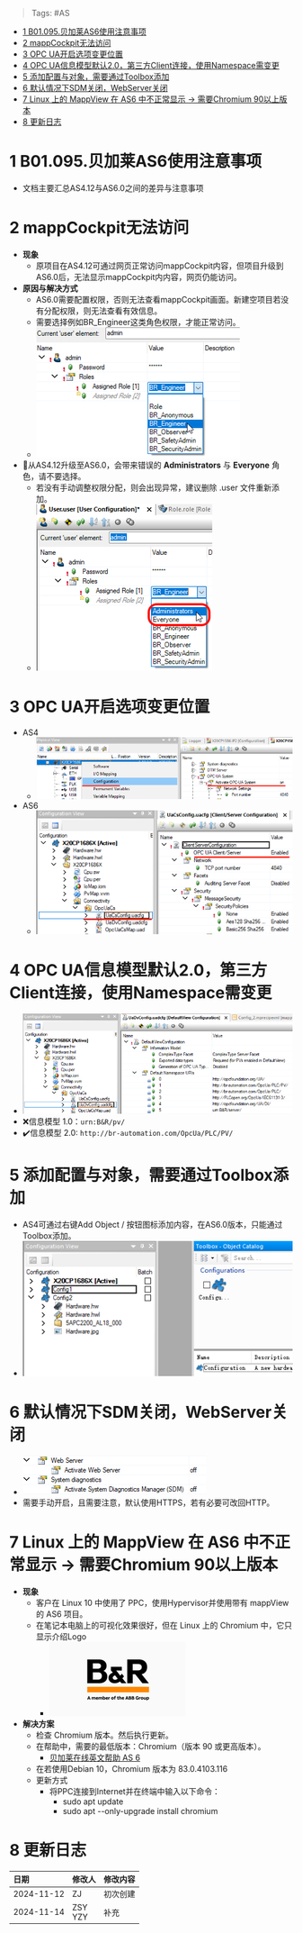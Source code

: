 > Tags: #AS

- [1 B01.095.贝加莱AS6使用注意事项](#_1-b01095%E8%B4%9D%E5%8A%A0%E8%8E%B1as6%E4%BD%BF%E7%94%A8%E6%B3%A8%E6%84%8F%E4%BA%8B%E9%A1%B9)
- [2 mappCockpit无法访问](#_2-mappcockpit%E6%97%A0%E6%B3%95%E8%AE%BF%E9%97%AE)
- [3 OPC UA开启选项变更位置](#_3-opc-ua%E5%BC%80%E5%90%AF%E9%80%89%E9%A1%B9%E5%8F%98%E6%9B%B4%E4%BD%8D%E7%BD%AE)
- [4 OPC UA信息模型默认2.0，第三方Client连接，使用Namespace需变更](#_4-opc-ua%E4%BF%A1%E6%81%AF%E6%A8%A1%E5%9E%8B%E9%BB%98%E8%AE%A420%EF%BC%8C%E7%AC%AC%E4%B8%89%E6%96%B9client%E8%BF%9E%E6%8E%A5%EF%BC%8C%E4%BD%BF%E7%94%A8namespace%E9%9C%80%E5%8F%98%E6%9B%B4)
- [5 添加配置与对象，需要通过Toolbox添加](#_5-%E6%B7%BB%E5%8A%A0%E9%85%8D%E7%BD%AE%E4%B8%8E%E5%AF%B9%E8%B1%A1%EF%BC%8C%E9%9C%80%E8%A6%81%E9%80%9A%E8%BF%87toolbox%E6%B7%BB%E5%8A%A0)
- [6 默认情况下SDM关闭，WebServer关闭](#_6-%E9%BB%98%E8%AE%A4%E6%83%85%E5%86%B5%E4%B8%8Bsdm%E5%85%B3%E9%97%AD%EF%BC%8Cwebserver%E5%85%B3%E9%97%AD)
- [7 Linux 上的 MappView 在 AS6 中不正常显示 → 需要Chromium 90以上版本](#_7-linux-%E4%B8%8A%E7%9A%84-mappview-%E5%9C%A8-as6-%E4%B8%AD%E4%B8%8D%E6%AD%A3%E5%B8%B8%E6%98%BE%E7%A4%BA-%E2%86%92-%E9%9C%80%E8%A6%81chromium-90%E4%BB%A5%E4%B8%8A%E7%89%88%E6%9C%AC)
- [8 更新日志](#_8-%E6%9B%B4%E6%96%B0%E6%97%A5%E5%BF%97)

# 1 B01.095.贝加莱AS6使用注意事项

- 文档主要汇总AS4.12与AS6.0之间的差异与注意事项

# 2 mappCockpit无法访问

- **现象**
    - 原项目在AS4.12可通过网页正常访问mappCockpit内容，但项目升级到AS6.0后，无法显示mappCockpit内内容，网页仍能访问。
- **原因与解决方式**
    - AS6.0需要配置权限，否则无法查看mappCockpit画面。新建空项目若没有分配权限，则无法查看有效信息。
    - 需要选择例如BR_Engineer这类角色权限，才能正常访问。
    - ![](FILES/095贝加莱AS6使用注意事项/image-20241112160347763.png)
- 🔴从AS4.12升级至AS6.0，会带来错误的 **Administrators** 与 **Everyone** 角色，请不要选择。
    - 若没有手动调整权限分配，则会出现异常，建议删除 .user 文件重新添加。
    - ![](FILES/095贝加莱AS6使用注意事项/image-20241112163533394.png)

# 3 OPC UA开启选项变更位置

- AS4
    - ![](FILES/095贝加莱AS6使用注意事项/image-20241114232036054.png)
- AS6
    - ![](FILES/095贝加莱AS6使用注意事项/image-20241114232214979.png)

# 4 OPC UA信息模型默认2.0，第三方Client连接，使用Namespace需变更

 - ![](FILES/095贝加莱AS6使用注意事项/image-20241114232754548.png)
 - ❌信息模型 1.0：`urn:B&R/pv/`
 - ✔️信息模型 2.0: `http://br-automation.com/OpcUa/PLC/PV/`

# 5 添加配置与对象，需要通过Toolbox添加

- AS4可通过右键Add Object / 按钮图标添加内容，在AS6.0版本，只能通过Toolbox添加。
- ![](FILES/095贝加莱AS6使用注意事项/image-20241114233910133.png)

# 6 默认情况下SDM关闭，WebServer关闭

- ![](FILES/095贝加莱AS6使用注意事项/image-20241114234024490.png)
- 需要手动开启，且需要注意，默认使用HTTPS，若有必要可改回HTTP。

# 7 Linux 上的 MappView 在 AS6 中不正常显示 → 需要Chromium 90以上版本

- **现象**
    - 客户在 Linux 10 中使用了 PPC，使用Hypervisor并使用带有 mappView 的 AS6 项目。
    - 在笔记本电脑上的可视化效果很好，但在 Linux 上的 Chromium 中，它只显示介绍Logo
        - ![](FILES/095贝加莱AS6使用注意事项/image-20241115133107314.png)
- **解决方案**
    - 检查 Chromium 版本。然后执行更新。
    - 在帮助中，需要的最低版本：Chromium（版本 90 或更高版本）。
        - [贝加莱在线英文帮助 AS 6](https://help.br-automation.com/#/en/6/visualization%2Fmappview%2Fguides%2Fcomissioning%2Fbrowserrequirements.html)
    - 在若使用Debian 10，Chromium 版本为 83.0.4103.116
    - 更新方式
        - 将PPC连接到Internet并在终端中输入以下命令：
            - sudo apt update
            - sudo apt --only-upgrade install chromium

# 8 更新日志

| 日期         | 修改人        | 修改内容 |
| :--------- | :--------- | :--- |
| 2024-11-12 | ZJ         | 初次创建 |
| 2024-11-14 | ZSY<br>YZY | 补充   |
